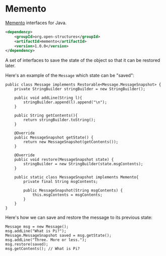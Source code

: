 # Memento

[Memento](https://en.wikipedia.org/wiki/Memento_pattern) interfaces for Java. 

```xml
<dependency>
    <groupId>org.open-structures</groupId>
    <artifactId>memento</artifactId>
    <version>1.0.0</version>
</dependency>
```

A set of interfaces to save the state of the object so that it can be restored later.

Here's an example of the `Message` which state can be "saved":

    public class Message implements Restorable<Message.MessageSnapshot> {
        private StringBuilder stringBuilder = new StringBuilder();
    
        public void addLine(String l){
            stringBuilder.append(l).append("\n");
        }
    
        public String getContents(){
            return stringBuilder.toString();
        }
    
        @Override
        public MessageSnapshot getState() {
            return new MessageSnapshot(getContents());
        }
    
        @Override
        public void restore(MessageSnapshot state) {
            stringBuilder = new StringBuilder(state.msgContents);
        }
    
        public static class MessageSnapshot implements Memento{
            private final String msgContents;
    
            public MessageSnapshot(String msgContents) {
                this.msgContents = msgContents;
            }
        }
    }

Here's how we can save and restore the message to its previous state:

    Message msg = new Message();
    msg.addLine("What is Pi?");
    Message.MessageSnapshot saved = msg.getState();
    msg.addLine("Three. More or less.");
    msg.restore(saved);
    msg.getContents(); // What is Pi?
    
    